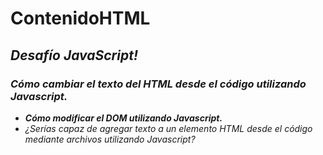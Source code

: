 # ContenidoHTML

## **_Desafío JavaScript!_**

### **_Cómo cambiar el texto del HTML desde el código utilizando Javascript._**

- **_Cómo modificar el DOM utilizando Javascript._**
- _¿Serías capaz de agregar texto a un elemento HTML desde el código mediante archivos utilizando Javascript?_
